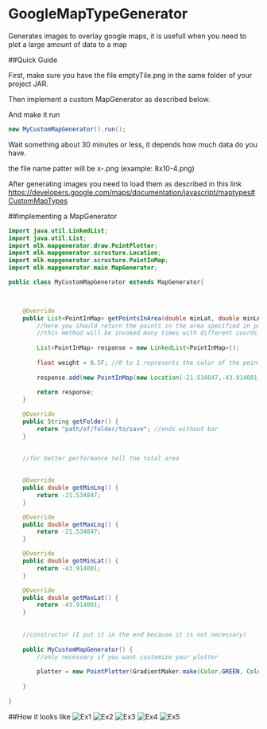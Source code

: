 GoogleMapTypeGenerator
==================

Generates images to overlay google maps, it is usefull when you need to plot a large amount of data to a map

##Quick Guide

First, make sure you have the file emptyTile.png in the same folder of your project JAR.
 
Then implement a custom MapGenerator as described below.

And make it run
```java
new MyCustomMapGenerator().run();
```

Wait something about 30 minutes or less, it depends how much data do you have.

the file name patter will be <tileX>x<tileY>-<tileZoom>.png (example: 8x10-4.png)

After generating images you need to load them as described in this link
https://developers.google.com/maps/documentation/javascript/maptypes#CustomMapTypes

##Implementing a MapGenerator

```java
import java.util.LinkedList;
import java.util.List;
import mlk.mapgenerator.draw.PointPlotter;
import mlk.mapgenerator.scructure.Location;
import mlk.mapgenerator.scructure.PointInMap;
import mlk.mapgenerator.main.MapGenerator;

public class MyCustomMapGenerator extends MapGenerator{

    

    @Override
    public List<PointInMap> getPointsInArea(double minLat, double minLng, double maxLat, double maxLng) {
        //here you should return the points in the area specified in params
        //this method will be invoked many times with different coords
        
        List<PointInMap> response = new LinkedList<PointInMap>();
        
        float weight = 0.5F; //0 to 1 represents the color of the point
        
        response.add(new PointInMap(new Location(-21.534847,-43.914001), weight));
        
        return response;
    }

    @Override
    public String getFolder() {
        return "path/of/folder/to/save"; //ends without bar
    }
    
    
    //for better performance tell the total area
    

    @Override
    public double getMinLng() {
        return -21.534847; 
    }

    @Override
    public double getMaxLng() {
        return -21.534847;
    }

    @Override
    public double getMinLat() {
        return -43.914001;
    }

    @Override
    public double getMaxLat() {
        return -43.914001;
    }
    
    
    //constructor (I put it in the end because it is not necessary)
    
    public MyCustomMapGenerator() {
        //only necessary if you want customize your plotter
        
        plotter = new PointPlotter(GradientMaker.make(Color.GREEN, Color.BLACK)); //weight 0: green; weight 1: black
        
    }
    
}

```
##How it looks like
![Ex1](http://melanke.github.com/GoogleMapTypeGenerator/readmefiles/ex1.png)
![Ex2](http://melanke.github.com/GoogleMapTypeGenerator/readmefiles/ex2.png)
![Ex3](http://melanke.github.com/GoogleMapTypeGenerator/readmefiles/ex3.png)
![Ex4](http://melanke.github.com/GoogleMapTypeGenerator/readmefiles/ex4.png)
![Ex5](http://melanke.github.com/GoogleMapTypeGenerator/readmefiles/ex5.png)